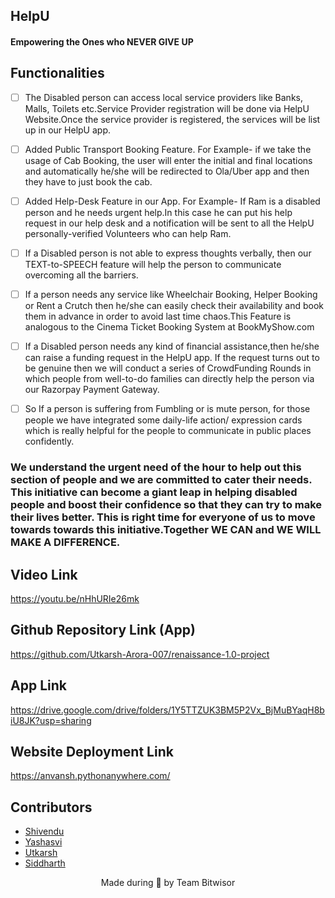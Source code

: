 <p align="left">
	<h2 align="left"> HelpU </h2>
	<h4 align="left"> Empowering the Ones who NEVER GIVE UP <h4>
</p>
	
	
## Functionalities
- [ ] The Disabled person can access local service providers like Banks, Malls, Toilets etc.Service Provider registration will be done via HelpU Website.Once the service provider is registered, the services will be list up in our HelpU app.
- [ ]  Added Public Transport Booking Feature. For Example- if we take the usage of Cab Booking, the user will enter the initial and final locations and automatically he/she will be redirected to Ola/Uber app and then they have to just book the cab.
- [ ] Added Help-Desk Feature in our App. For Example- If Ram is a disabled person and he needs urgent help.In this case he can put his help request in our help desk and a notification will be sent to all the HelpU personally-verified Volunteers who can help Ram.
- [ ] If a Disabled person is not able to express thoughts verbally, then our TEXT-to-SPEECH feature will help the person to communicate overcoming all the barriers.
- [ ]  If a person needs any service like Wheelchair Booking, Helper Booking or Rent a Crutch then he/she can easily check their availability and book them in advance in order to avoid last time chaos.This Feature is analogous to the Cinema Ticket Booking System at BookMyShow.com
- [ ] If a Disabled person needs any kind of financial assistance,then he/she can raise a funding request in the HelpU app. If the request turns out to be genuine then we will conduct a series of CrowdFunding Rounds in which people from well-to-do families can directly help the person via our Razorpay Payment Gateway.
- [ ] So If a person is suffering from Fumbling or is mute person, for those people we have integrated some daily-life action/ expression cards which is really helpful for the people to communicate in public places confidently.

	
### We understand the urgent need of the hour to help out this section of people and we are committed to cater their needs. This initiative can become a giant leap in helping disabled people and boost their confidence so that they can try to make their lives better. This is right time for everyone of us to move towards towards this initiative.Together WE CAN and WE WILL MAKE A DIFFERENCE.

## Video Link

https://youtu.be/nHhURIe26mk


## Github Repository Link (App)

https://github.com/Utkarsh-Arora-007/renaissance-1.0-project

## App Link

https://drive.google.com/drive/folders/1Y5TTZUK3BM5P2Vx_BjMuBYaqH8biU8JK?usp=sharing

## Website Deployment Link

https://anvansh.pythonanywhere.com/
## Contributors
* [Shivendu](https://github.com/shivenducs1136)
* [Yashasvi](https://github.com/11-yashasvi)
* [Utkarsh](https://github.com/Utkarsh-Arora-007)
* [Siddharth](https://github.com/why-sid)

	
<p align="center">
	Made during 🌙 by Team Bitwisor
</p>

